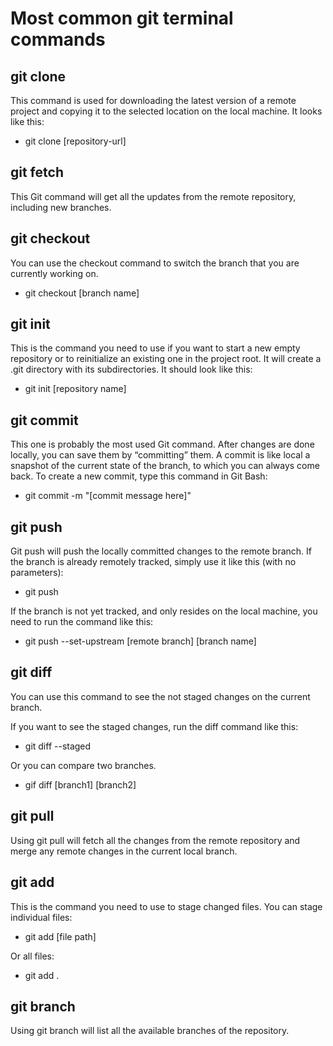 # Most common git terminal commands

## git clone

This command is used for downloading the latest version of a remote project and
copying it to the selected location on the local machine. It looks like this:

- git clone [repository-url]

## git fetch

This Git command will get all the updates from the remote repository, including
new branches.

## git checkout

You can use the checkout command to switch the branch that you are currently
working on.

- git checkout [branch name]

## git init

This is the command you need to use if you want to start a new empty repository
or to reinitialize an existing one in the project root. It will create a .git
directory with its subdirectories. It should look like this:

- git init [repository name]

## git commit

This one is probably the most used Git command. After changes are done locally,
you can save them by “committing” them. A commit is like local a snapshot of the
current state of the branch, to which you can always come back. To create a new
commit, type this command in Git Bash:

- git commit -m "[commit message here]"

## git push

Git push will push the locally committed changes to the remote branch. If the
branch is already remotely tracked, simply use it like this (with no
parameters):

- git push

If the branch is not yet tracked, and only resides on the local machine, you
need to run the command like this:

- git push --set-upstream [remote branch] [branch name]

## git diff

You can use this command to see the not staged changes on the current branch.

If you want to see the staged changes, run the diff command like this:

- git diff --staged

Or you can compare two branches.

- gif diff [branch1] [branch2]

## git pull

Using git pull will fetch all the changes from the remote repository and merge
any remote changes in the current local branch.

## git add

This is the command you need to use to stage changed files. You can stage
individual files:

- git add [file path]

Or all files:

- git add .

## git branch

Using git branch will list all the available branches of the repository.   
